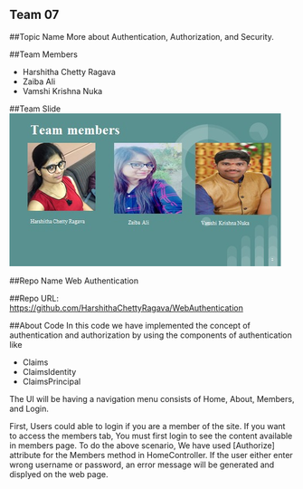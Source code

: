 ## Team 07

##Topic Name
More about Authentication, Authorization, and Security.

##Team Members
- Harshitha Chetty Ragava
- Zaiba Ali
- Vamshi Krishna Nuka

##Team Slide
![Team Slide](./TeamSlide.jpg)

##Repo Name
Web Authentication

##Repo URL:
https://github.com/HarshithaChettyRagava/WebAuthentication

##About Code
In this code we have implemented the concept of authentication and authorization by using the components of authentication like
- Claims
- ClaimsIdentity
- ClaimsPrincipal

The UI will be having a navigation menu consists of Home, About, Members, and Login.

First, Users could able to login if you are a member of the site.
If you want to access the members tab, You must first login to see the content available in members page.
To do the above scenario, We have used [Authorize] attribute for the Members method in HomeController.
If the user either enter wrong username or password, an error message will be generated and displyed on the web page.


